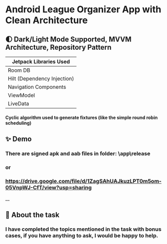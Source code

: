 # Android League Organizer App with Clean Architecture 

## 🌓 Dark/Light Mode Supported, MVVM Architecture, Repository Pattern

| Jetpack Libraries Used |
| ------ |
| Room DB |
| Hilt (Dependency Injection) |
| Navigation Components |
| ViewModel |
| LiveData |

#### Cyclic algorithm used to generate fixtures (like the simple round robin scheduling)

## ✨ Demo

### There are signed apk and aab files in folder: \app\release

### or

### https://drive.google.com/file/d/1ZagSAhUAJkuzLPT0m5om-05VnpWJ-CfT/view?usp=sharing

__
## 📖 About the task
### I have completed the topics mentioned in the task with bonus cases, if you have anything to ask, I would be happy to help.

